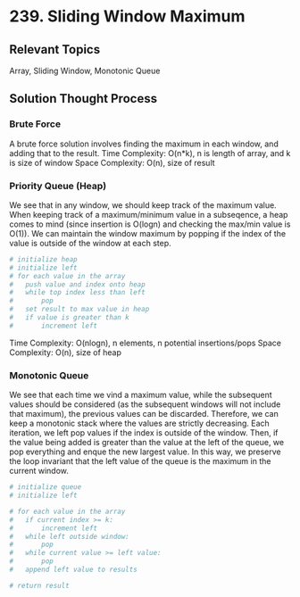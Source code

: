 # 239. Sliding Window Maximum

## Relevant Topics

Array, Sliding Window, Monotonic Queue

## Solution Thought Process

### Brute Force

A brute force solution involves finding the maximum in each window, and adding that to the result.
Time Complexity: O(n\*k), n is length of array, and k is size of window
Space Complexity: O(n), size of result

### Priority Queue (Heap)

We see that in any window, we should keep track of the maximum value. When keeping track of a maximum/minimum value in a subseqence, a heap comes to mind (since insertion is O(logn) and checking the max/min value is O(1)). We can maintain the window maximum by popping if the index of the value is outside of the window at each step.

```python
# initialize heap
# initialize left
# for each value in the array
#   push value and index onto heap
#   while top index less than left
#       pop
#   set result to max value in heap
#   if value is greater than k
#       increment left
```

Time Complexity: O(nlogn), n elements, n potential insertions/pops
Space Complexity: O(n), size of heap

### Monotonic Queue

We see that each time we vind a maximum value, while the subsequent values should be considered (as the subsequent windows will not include that maximum), the previous values can be discarded. Therefore, we can keep a monotonic stack where the values are strictly decreasing. Each iteration, we left pop values if the index is outside of the window. Then, if the value being added is greater than the value at the left of the queue, we pop everything and enque the new largest value. In this way, we preserve the loop invariant that the left value of the queue is the maximum in the current window.

```python
# initialize queue
# initialize left

# for each value in the array
#   if current index >= k:
#       increment left
#   while left outside window:
#       pop
#   while current value >= left value:
#       pop
#   append left value to results

# return result
```
